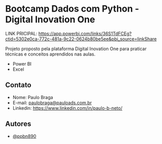 # Bootcamp Dados com Python - Digital Inovation One

LINK PRICIPAL: https://app.powerbi.com/links/36S1TdFCEg?ctid=5302e0ca-772c-481a-9c22-0624b80be5ee&pbi_source=linkShare

Projeto proposto pela plataforma Digital Inovation One para
praticar técnicas e conceitos aprendidos nas aulas.

- Power BI
- Excel

## Contato

- Nome: Paulo Braga
- E-mail: paulobraga@pauloads.com.br
- Linkedin: https://www.linkedin.com/in/paulo-b-neto/

## Autores

- [@ppbn890](https://github.com/ppbn890)
